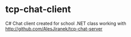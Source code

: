 # tcp-chat-client
C# Chat client created for school .NET class working with http://github.com/AlesJiranek/tcp-chat-server

